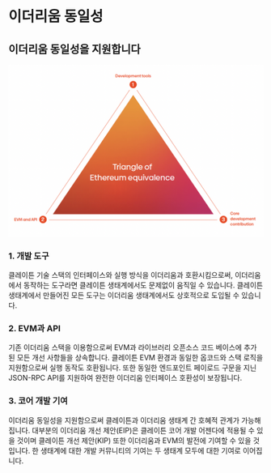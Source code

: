 # 이더리움 동일성<a id="ethereum-compatibility"></a>

## 이더리움 동일성을 지원합니다

![](images/triangle.png)

### 1. 개발 도구 <a id="finality-and-improvements"></a>
클레이튼 기술 스택의 인터페이스와 실행 방식을 이더리움과 호환시킴으로써, 이더리움에서 동작하는 도구라면 클레이튼 생태계에서도 문제없이 움직일 수 있습니다. 클레이튼 생태계에서 만들어진 모든 도구는 이더리움 생태계에서도 상호적으로 도입될 수 있습니다.

### 2. EVM과 API <a id="evm-and-api"></a>
기존 이더리움 스택을 이용함으로써 EVM과 라이브러리 오픈소스 코드 베이스에 추가된 모든 개선 사항들을 상속합니다. 클레이튼 EVM 환경과 동일한 옵코드와 스택 로직을 지원함으로써 실행 동작도 호환됩니다. 또한 동일한 엔드포인트 페이로드 구문을 지닌 JSON-RPC API를 지원하여 완전한 이더리움 인터페이스 호환성이 보장됩니다.

### 3. 코어 개발 기여 <a id="core-development-contribution"></a>
이더리움 동일성을 지원함으로써 클레이튼과 이더리움 생태계 간 호혜적 관계가 가능해집니다. 대부분의 이더리움 개선 제안(EIP)은 클레이튼 코어 개발 어젠다에 적용될 수 있을 것이며 클레이튼 개선 제안(KIP) 또한 이더리움과 EVM의 발전에 기여할 수 있을 것입니다. 한 생태계에 대한 개발 커뮤니티의 기여는 두 생태계 모두에 대한 기여로 이어집니다.
